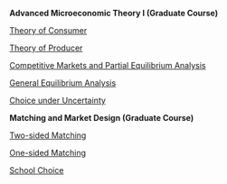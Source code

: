**Advanced Microeconomic Theory I (Graduate Course)**



[Theory of Consumer]("/Teaching/consumer.pdf")  

[Theory of Producer]("/Teaching/consumer.pdf")  

[Competitive Markets and Partial Equilibrium Analysis]("/Teaching/consumer.pdf")  

[General Equilibrium Analysis]("/Teaching/consumer.pdf")  

[Choice under Uncertainty]("/Teaching/consumer.pdf")		 	  

**Matching and Market Design (Graduate Course)**



[Two-sided Matching]("/Teaching/consumer.pdf")  

[One-sided Matching]("/Teaching/consumer.pdf")  

[School Choice]("/Teaching/consumer.pdf")










